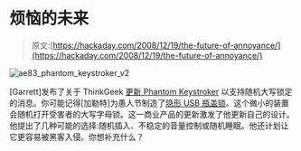 # 烦恼的未来

> 原文:[https://hackaday.com/2008/12/19/the-future-of-annoyance/](https://hackaday.com/2008/12/19/the-future-of-annoyance/)

![ae83_phantom_keystroker_v2](../Images/5f1e6414dd90f813b38ea5f3ab35cac1.png "ae83_phantom_keystroker_v2")

[Garrett]发布了关于 ThinkGeek [更新 Phantom Keystroker](http://macetech.com/blog/node/71 "Phantom CapsLock...<cough> Keystroker V2 | macetech.com") 以支持随机大写锁定的消息。你可能记得[加勒特]为愚人节制造了[隐形 USB 瓶盖锁](http://hackaday.com/2008/04/01/random-usb-caps-locker/ "Random USB caps locker  - Hack a Day")。这个微小的装置会随机打开受害者的大写字母锁。这一商业产品的更新激发了他更新自己的设计。他提出了几种可能的选择:随机插入、不稳定的音量控制或随机睡眠。他还计划让它更容易被黑客入侵。你想补充什么？
